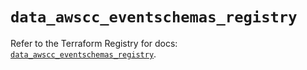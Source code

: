 # `data_awscc_eventschemas_registry`

Refer to the Terraform Registry for docs: [`data_awscc_eventschemas_registry`](https://registry.terraform.io/providers/hashicorp/awscc/0.70.0/docs/data-sources/eventschemas_registry).
